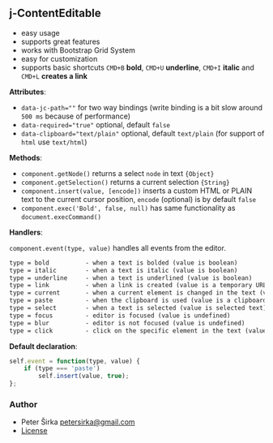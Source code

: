## j-ContentEditable

- easy usage
- supports great features
- works with Bootstrap Grid System
- easy for customization
- supports basic shortcuts `CMD+B` __bold__, `CMD+U` __underline__, `CMD+I` __italic__ and `CMD+L` __creates a link__

__Attributes__:
- `data-jc-path=""` for two way bindings (write binding is a bit slow around `500 ms` because of performance)
- `data-required="true"` optional, default `false`
- `data-clipboard="text/plain"` optional, default `text/plain` (for support of `html` use `text/html`)

__Methods__:
- `component.getNode()` returns a select `node` in text `{Object}`
- `component.getSelection()` returns a current selection `{String}`
- `component.insert(value, [encode])` inserts a custom HTML or PLAIN text to the current cursor position, `encode` (optional) is by default `false`
- `component.exec('Bold', false, null)` has same functionality as `document.execCommand()`

__Handlers__:

`component.event(type, value)` handles all events from the editor.

```html
type = bold          - when a text is bolded (value is boolean)
type = italic        - when a text is italic (value is boolean)
type = underline     - when a text is underlined (value is boolean)
type = link          - when a link is created (value is a temporary URL)
type = current       - when a current element is changed in the text (value is NODE)
type = paste         - when the clipboard is used (value is a clipboard value)
type = select        - when a text is selected (value is selected text)
type = focus         - editor is focused (value is undefined)
type = blur          - editor is not focused (value is undefined)
type = click         - click on the specific element in the text (value is NODE)
```

__Default declaration__:

```javascript
self.event = function(type, value) {
    if (type === 'paste')
        self.insert(value, true);
};
```

### Author

- Peter Širka <petersirka@gmail.com>
- [License](https://www.totaljs.com/licenses/)